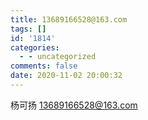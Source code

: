 ```yaml
---
title: 13689166528@163.com
tags: []
id: '1814'
categories:
  - - uncategorized
comments: false
date: 2020-11-02 20:00:32
---
```


杨可扬 13689166528@163.com